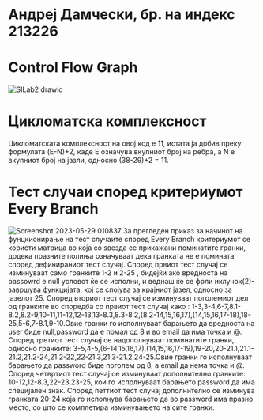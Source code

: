 # Андреј Дамчески, бр. на индекс 213226
 # Control Flow Graph 
![SILab2 drawio](https://github.com/damceskiandrej/SI_2023_lab2_213226/assets/127520269/525af868-e7f4-4efe-a9b7-e089f0e9bb29)
 # Цикломатска комплексност 
 Цикломатската комплексност на овој код е 11, истата ја добив преку формулата (E-N)+2, каде E означува вкупниот број на ребра, а N е вкупниот број на јазли, односно
 (38-29)+2 = 11.
 # Тест случаи според критериумот Every Branch 
 ![Screenshot 2023-05-29 010837](https://github.com/damceskiandrej/SI_2023_lab2_213226/assets/127520269/cd5ad8e8-3889-4206-b68a-70b0897a28cf)
За прегледен приказ за начинот на фунцкионирање на тест случаите според Every Branch критериумот се користи матрица во која со ѕвезда се прикажани поминатите гранки, додека празните полиња означуваат дека гранката не е помината според дефинираниот тест случај. 
  Според првиот тест случај се изминуваат само гранките 1-2 и 2-25 , бидејќи ако вредноста на passowrd е null условот ќе се исполни, и веднаш ќе се фрли иклучок(2)-завршува функцијата, кој се спојува за крајниот јазел, односно за јазелот 25. 
  Според вториот тест случај се изминуваат поголемиот дел од гранките во споредба со првиот тест случај како : 1-3,3-4,6-7,8.1-8.2,8.2-9,10-11,11-12,12-13,13-8.3,8.3-8.2,(8.2-14,15,16,17),(14,15,16,17-18),18-25,5-6,7-8.1,9-10.Овие гранки го исполнуваат барањето да вредноста на user биде null,password да е помал од 8 и во email да има точка и @. 
  Според третиот тест случај се надополнуваат поминатите гранки, односно гранките: 3-5,4-5,(6-14,15,16,17),(14,15,16,17-19),19-20,20-21.1,21.1-21.2,21.2-24,21.2-22,22-21.3,21.3-21.2,24-25.Овие гранки го исполнуваат барањето да password биде поголем од 8, а email да нема точка и @. 
  Според четвртиот тест случај се изминуваат дополнително гранките: 10-12,12-8.3,22-23,23-25, кои го исполнуваат барањето password да има специјален знак. 
  Според петтиот тест случај дополнително се изминува гранката 20-24 која го исполнува барањето да во password има празно место, со што се комплетира изминувањето на сите гранки. 
